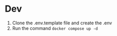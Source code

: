 

# Dev

1. Clone the .env.template file and create the .env
2. Run the command ```docker compose up -d```
